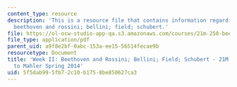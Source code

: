 ```yaml
---
content_type: resource
description: 'This is a resource file that contains information regarding week II:
  beethoven and rossini; bellini; field; schubert.'
file: https://ol-ocw-studio-app-qa.s3.amazonaws.com/courses/21m-250-beethoven-to-mahler-spring-2014/5f5dab995fb72c10b1758be850627ca3_MIT21M_250S14_Week_II.pdf
file_type: application/pdf
parent_uid: a9f8e2bf-0abc-153a-ee15-56514fecae9b
resourcetype: Document
title: 'Week II: Beethoven and Rossini; Bellini; Field; Schubert - 21M.250 Beethoven
  to Mahler Spring 2014'
uid: 5f5dab99-5fb7-2c10-b175-8be850627ca3
---
```

